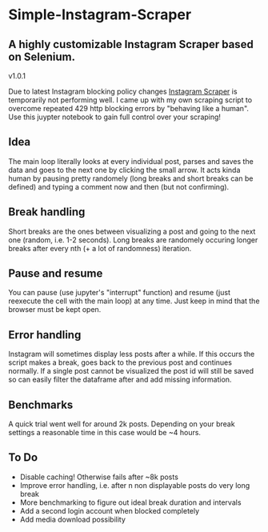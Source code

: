 # Simple-Instagram-Scraper
## A highly customizable Instagram Scraper based on Selenium.
v1.0.1

Due to latest Instagram blocking policy changes [Instagram Scraper](https://github.com/arc298/instagram-scraper) is temporarily not performing well.
I came up with my own scraping script to overcome repeated 429 http blocking errors by "behaving like a human". 
Use this juypter notebook to gain full control over your scraping!

## Idea
The main loop literally looks at every individual post, parses and saves the data and goes to the next one by clicking the small arrow.
It acts kinda human by pausing pretty randomely (long breaks and short breaks can be defined) and typing a comment now and then (but not confirming). 

## Break handling 
Short breaks are the ones between visualizing a post and going to the next one (random, i.e. 1-2 seconds).
Long breaks are randomely occuring longer breaks after every nth (+ a lot of randomness) iteration.

## Pause and resume 
You can pause (use jupyter's "interrupt" function) and resume (just reexecute the cell with the main loop) at any time. Just keep in mind that the browser must be kept open. 

## Error handling 
Instagram will sometimes display less posts after a while. If this occurs the script makes a break, goes back to the previous post and continues normally. If a single post cannot be visualized the post id will still be saved so can easily filter the dataframe after and add missing information.

## Benchmarks 
A quick trial went well for around 2k posts. Depending on your break settings a reasonable time in this case would be ~4 hours.

## To Do
- Disable caching! Otherwise fails after ~8k posts
- Improve error handling, i.e. after n non displayable posts do very long break
- More benchmarking to figure out ideal break duration and intervals
- Add a second login account when blocked completely 
- Add media download possibility
